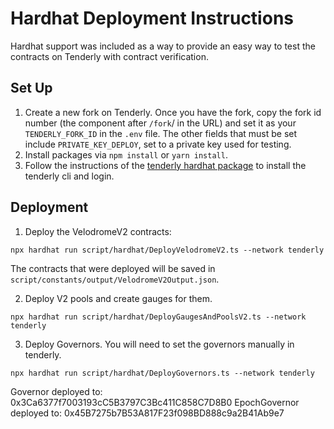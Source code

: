 # Hardhat Deployment Instructions

Hardhat support was included as a way to provide an easy way to test the contracts on Tenderly with contract verification. 

## Set Up

1. Create a new fork on Tenderly. Once you have the fork, copy the fork id number (the component after `/fork`/ in the URL) and set it as your `TENDERLY_FORK_ID` in the `.env` file. The other fields that must be set include `PRIVATE_KEY_DEPLOY`, set to a private key used for testing.
2. Install packages via `npm install` or `yarn install`.
3. Follow the instructions of the [tenderly hardhat package](https://github.com/Tenderly/hardhat-tenderly/tree/master/packages/tenderly-hardhat) to install the tenderly cli and login.

## Deployment

1. Deploy the VelodromeV2 contracts:

`npx hardhat run script/hardhat/DeployVelodromeV2.ts --network tenderly`

The contracts that were deployed will be saved in `script/constants/output/VelodromeV2Output.json`. 

2. Deploy V2 pools and create gauges for them.

`npx hardhat run script/hardhat/DeployGaugesAndPoolsV2.ts --network tenderly`

3. Deploy Governors. You will need to set the governors manually in tenderly.

`npx hardhat run script/hardhat/DeployGovernors.ts --network tenderly`

Governor deployed to: 0x3Ca6377f7003193cC5B3797C3Bc411C858C7D8B0
EpochGovernor deployed to: 0x45B7275b7B53A817F23f098BD888c9a2B41Ab9e7
